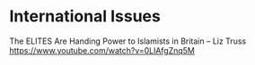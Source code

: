 # International Issues

The ELITES Are Handing Power to Islamists in Britain – Liz Truss
https://www.youtube.com/watch?v=0LlAfgZnq5M